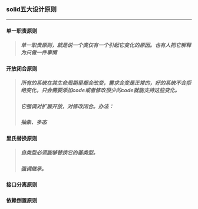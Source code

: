 ### solid五大设计原则
---

#### 单一职责原则

>##### 单一职责原则，就是说一个类仅有一个引起它变化的原因。也有人把它解释为只做一件事情

#### 开放闭合原则

>##### 所有的系统在其生命周期里都会改变，需求会变是正常的，好的系统不会拒绝变化，只会需要添加code或者修改很少的code就能支持这些变化。
>##### 它强调对扩展开放，对修改闭合。办法：
>##### 抽象、多态

#### 里氏替换原则

>##### 自类型必须能够替换它的基类型。
>##### 强调继承。
>##### 
>##### 

#### 接口分离原则

>##### 

#### 依赖倒置原则

>##### 